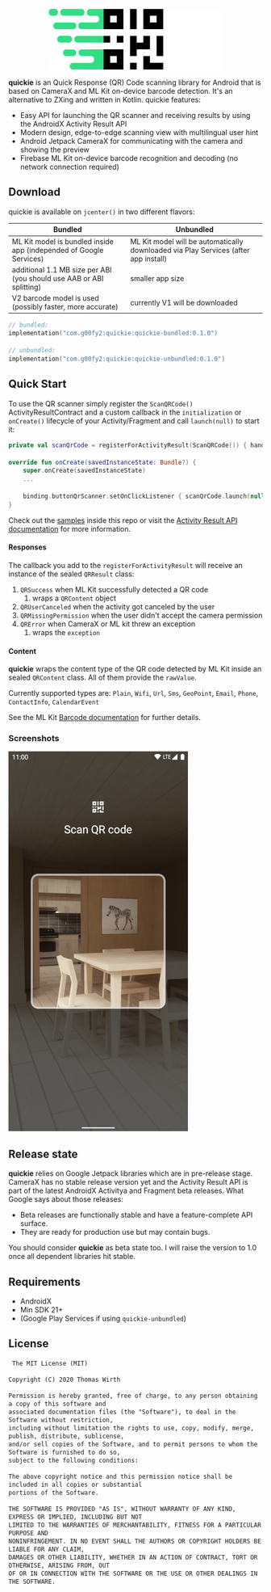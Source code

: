 <p align="center">
  <img width="345" height="120" src="https://raw.githubusercontent.com/G00fY2/Quickie/gh-pages/media/logo.png">
</p>

**quickie** is an Quick Response (QR) Code scanning library for Android that is based on CameraX and ML Kit on-device barcode detection. It's an alternative to ZXing and written in Kotlin. quickie features:
- Easy API for launching the QR scanner and receiving results by using the AndroidX Activity Result API
- Modern design, edge-to-edge scanning view with multilingual user hint
- Android Jetpack CameraX for communicating with the camera and showing the preview
- Firebase ML Kit on-device barcode recognition and decoding (no network connection required)

## Download
quickie is available on `jcenter()` in two different flavors:

| Bundled                             | Unbundled                                         |
| ----------------------------------- | ------------------------------------------------- |
| ML Kit model is bundled inside app (independed of Google Services) | ML Kit model will be automatically downloaded via Play Services (after app install) |
| additional 1.1 MB size per ABI (you should use AAB or ABI splitting) | smaller app size |
| V2 barcode model is used (possibly faster, more accurate) | currently V1 will be downloaded
```kotlin
// bundled:  
implementation("com.g00fy2:quickie:quickie-bundled:0.1.0")

// unbundled:
implementation("com.g00fy2:quickie:quickie-unbundled:0.1.0")
```

## Quick Start
To use the QR scanner simply register the `ScanQRCode()` ActivityResultContract and a custom callback in the `initialization` or `onCreate()` lifecycle of your Activity/Fragment and call `launch(null)` to start it:
```kotlin
private val scanQrCode = registerForActivityResult(ScanQRCode()) { handleResult(it) }

override fun onCreate(savedInstanceState: Bundle?) {
    super.onCreate(savedInstanceState)
    ...

    binding.buttonQrScanner.setOnClickListener { scanQrCode.launch(null) }
}
```
Check out the [samples](https://github.com/G00fY2/quickie/tree/master/sample) inside this repo or visit the [Activity Result API documentation](https://developer.android.com/training/basics/intents/result) for more information.

#### Responses
The callback you add to the `registerForActivityResult` will receive an instance of the sealed `QRResult` class: 

1. `QRSuccess` when ML Kit successfully detected a QR code
   1. wraps a `QRContent` object
1. `QRUserCanceled` when the activity got canceled by the user
1. `QRMissingPermission` when the user didn't accept the camera permission
1. `QRError` when CameraX or ML kit threw an exception
   1. wraps the `exception`

#### Content
**quickie** wraps the content type of the QR code detected by ML Kit inside an sealed `QRContent` class. All of them provide the `rawValue`.

Currently supported types are:
`Plain`, `Wifi`, `Url`, `Sms`, `GeoPoint`, `Email`, `Phone`, `ContactInfo`, `CalendarEvent`

See the ML Kit [Barcode documentation](https://developers.google.com/android/reference/com/google/mlkit/vision/barcode/Barcode#nested-class-summary) for further details.

### Screenshots
![Image](https://raw.githubusercontent.com/G00fY2/Quickie/gh-pages/media/quickie-device-demo.png)

## Release state
**quickie** relies on Google Jetpack libraries which are in pre-release stage. CameraX has no stable release version yet and the Activity Result API is part of the latest AndroidX Activitya and Fragment beta releases. What Google says about those releases:
* Beta releases are functionally stable and have a feature-complete API surface.
* They are ready for production use but may contain bugs.

You should consider **quickie** as beta state too. I will raise the version to 1.0 once all dependent libraries hit stable.

## Requirements
* AndroidX
* Min SDK 21+
* (Google Play Services if using `quickie-unbundled`)

## License
     The MIT License (MIT)

    Copyright (C) 2020 Thomas Wirth

    Permission is hereby granted, free of charge, to any person obtaining a copy of this software and
    associated documentation files (the "Software"), to deal in the Software without restriction,
    including without limitation the rights to use, copy, modify, merge, publish, distribute, sublicense,
    and/or sell copies of the Software, and to permit persons to whom the Software is furnished to do so,
    subject to the following conditions:

    The above copyright notice and this permission notice shall be included in all copies or substantial
    portions of the Software.

    THE SOFTWARE IS PROVIDED "AS IS", WITHOUT WARRANTY OF ANY KIND, EXPRESS OR IMPLIED, INCLUDING BUT NOT
    LIMITED TO THE WARRANTIES OF MERCHANTABILITY, FITNESS FOR A PARTICULAR PURPOSE AND
    NONINFRINGEMENT. IN NO EVENT SHALL THE AUTHORS OR COPYRIGHT HOLDERS BE LIABLE FOR ANY CLAIM,
    DAMAGES OR OTHER LIABILITY, WHETHER IN AN ACTION OF CONTRACT, TORT OR OTHERWISE, ARISING FROM, OUT
    OF OR IN CONNECTION WITH THE SOFTWARE OR THE USE OR OTHER DEALINGS IN THE SOFTWARE.

